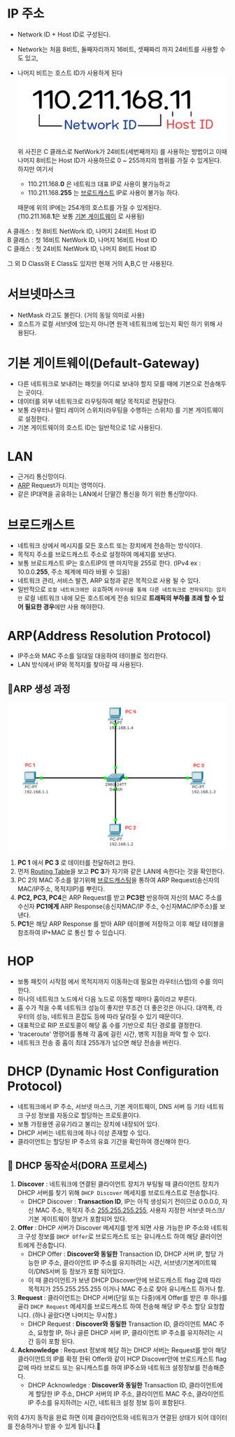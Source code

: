 # IP 주소
* Network ID + Host ID로 구성된다.
* Network는 처음 8비트, 둘째자리까지 16비트, 셋째짜리 까지 24비트를 사용할 수도 있고,
* 나머지 비트는 호스트 ID가 사용하게 된다
 
  ![](ip설명.png)  
  위 사진은 C 클래스로 NetWork가 24비트(세번째까지) 를 사용하는 방법이고
  이때 나머지 8비트는 Host ID가 사용하므로 0 ~ 255까지의 범위를 가질 수 있게된다.
  하지만 여기서 
  * 110.211.168.**0** 은 네트워크 대표 IP로 사용이 불가능하고  
  * 110.211.168.**255** 는 [브로드캐스트](https://github.com/cjp-growth/jiyoul/blob/main/CS/NetWork/README.md#%EB%B8%8C%EB%A1%9C%EB%93%9C%EC%BA%90%EC%8A%A4%ED%8A%B8) IP로 사용이 불가능 하다.  

  때문에 위의 IP에는 254개의 호스트를 가질 수 있게된다.  
  (110.211.168.**1**은 보통 [기본 게이트웨이](https://github.com/cjp-growth/jiyoul/blob/main/CS/NetWork/README.md#%EA%B8%B0%EB%B3%B8-%EA%B2%8C%EC%9D%B4%ED%8A%B8%EC%9B%A8%EC%9D%B4default-gateway) 로 사용됨)  

A 클래스 : 첫 8비트 NetWork ID, 나머지 24비트 Host ID  
B 클래스 : 첫 16비트 NetWork ID, 나머지 16비트 Host ID  
C 클래스 : 첫 24비트 NetWork ID, 나머지 8비트 Host ID  

그 외 D Class와 E Class도 있지만 현재 거의 A,B,C 만 사용된다.  

# 서브넷마스크  
* NetMask 라고도 불린다. (거의 동일 의미로 사용)
* 호스트가 로컬 서브넷에 있는지 아니면 원격 네트워크에 있는지 확인 하기 위해 사용된다.



# 기본 게이트웨이(Default-Gateway)  
* 다른 네트워크로 보내려는 패킷을 어디로 보내야 할지 모를 때에 기본으로 전송해두는 곳이다.  
* 데이터를 외부 네트워크로 라우팅하여 해당 목적지로 전달한다.
* 보통 라우터나 멀티 레이어 스위치(라우팅을 수행하는 스위치) 를 기본 게이트웨이로 설정한다.  
* 기본 게이트웨이의 호스트 ID는 일반적으로 1로 사용된다.

# LAN  
* 근거리 통신망이다.  
* [ARP](https://github.com/cjp-growth/jiyoul/blob/main/CS/NetWork/README.md#arp) Request가 미치는 영역이다.  
* 같은 IP대역을 공유하는 LAN에서 단말간 통신을 하기 위한 통신망이다.  


# 브로드캐스트  
* 네트워크 상에서 메시지를 모든 호스트 또는 장치에게 전송하는 방식이다.  
* 목적지 주소를 브로드캐스트 주소로 설정하여 메세지를 보낸다.  
* 보통 브로드캐스트 IP는 호스트IP의 맨 마지막을 255로 한다. (IPv4 ex : 10.0.0.**255**, 주소 체계에 따라 바뀔 수 있음) 
* 네트워크 관리, 서비스 발견, ARP 요청과 같은 목적으로 사용 될 수 있다.
* 일반적으로 `로컬 네트워크에만 유효`하며 `라우터를 통해 다른 네트워크로 전파되지는 않지만` 로컬 네트워크 내에 모든 호스트에게 전송 되므로 **트래픽의 부하를 초래 할 수 있어 필요한 경우**에만 사용 해야한다.




# ARP(Address Resolution Protocol)   
* IP주소와 MAC 주소를 일대일 대응하여 테이블로 정리한다.  
* LAN 방식에서 IP와 목적지를 찾아갈 때 사용된다.  
  
  
## 🍒ARP 생성 과정  
![](arp_table_생성과정.png)  
1. **PC 1** 에서 **PC 3** 로 데이터를 전달하려고 한다.  
2. 먼저 [Routing Table]()을 보고 **PC 3**가 자기와 같은 LAN에 속한다는 것을 확인한다.  
3. PC 2의 MAC 주소를 알기위해 [브로드캐스팅](https://github.com/cjp-growth/jiyoul/blob/main/CS/NetWork/README.md#%EB%B8%8C%EB%A1%9C%EB%93%9C%EC%BA%90%EC%8A%A4%ED%8A%B8)을 통하여 ARP Request(송신자의 MAC/IP주소, 목적지IP)를 뿌린다.  
4. **PC2, PC3, PC4**은 ARP Request를 받고 **PC3만** 반응하여 자신의 MAC 주소를 수신자 **PC1에게** ARP Response(송신자MAC/IP 주소, 수신자MAC/IP주소)를 보낸다.  
5. **PC1**은 해당 ARP Response 를 받아 ARP 테이블에 저장하고 이후 해당 테이블을 참조하여 IP+MAC 로 통신 할 수 있습니다.  
  
# HOP  
* 보통 패킷이 시작점 에서 목적지까지 이동하는데 필요한 라우터(스텝)의 수를 의미한다.
* 하나의 네트워크 노드에서 다음 노드로 이동할 때마다 홉이라고 부른다.
* 홉 수가 적을 수록 네트워크 성능이 좋지만 무조건 더 좋은것은 아니다. 대역폭, 라우터의 성능, 네트워크 혼잡도 등에 따라 달라질 수 있기 때문이다.
* 대표적으로 RIP 프로토콜이 해당 홉 수를 기반으로 최단 경로를 결정한다.
* 'traceroute' 명령어를 통해 각 홉에 걸린 시간, 병목 지점을 파악 할 수 있다.
* 네트워크 전송 중 홉이 최대 255개가 넘으면 해당 전송을 버린다.
  
  
# DHCP (Dynamic Host Configuration Protocol)
* 네트워크에서 IP 주소, 서브넷 마스크, 기본 게이트웨이, DNS 서버 등 기타 네트워크 구성 정보를 자동으로 할당하는 프로토콜이다.
* 보통 가정용엔 공유기라고 불리는 장치에 내장되어 있다.
* DHCP 서버는 네트워크에 하나 이상 존재할 수 있다.
* 클라이언트는 할당된 IP 주소의 유효 기간을 확인하여 갱신해야 한다.

## 🍒 DHCP 동작순서(DORA 프로세스)  
1. **Discover** : 네트워크에 연결된 클라이언트 장치가 부팅될 때 클라이언트 장치가 DHCP 서버를 찾기 위해 `DHCP Discover` 메세지를 브로드캐스트로 전송합니다.   
	- DHCP Discover : **Transaction ID**, IP는 아직 생성되기 전이므로 0.0.0.0, 자신 MAC 주소, 목적지 주소 [255.255.255.255](https://github.com/cjp-growth/jiyoul/blob/main/CS/NetWork/README.md#%EB%B8%8C%EB%A1%9C%EB%93%9C%EC%BA%90%EC%8A%A4%ED%8A%B8), 사용자 지정한 서브넷 마스크/기본 게이트웨이 정보가 포함되어 있다.
2. **Offer**  : DHCP 서버가 Discover 메세지를 받게 되면 사용 가능한 IP 주소와 네트워크 구성 정보를 `DHCP Offer`로 브로드캐스트 또는 유니캐스트 하여 해당 클라이언트에게 전송합니다.   
	- DHCP Offer : **Discover와 동일한** Transaction ID, DHCP 서버 IP, 할당 가능한 IP 주소, 클라이언트 IP 주소를 유지하려는 시간, 서브넷/기본게이트웨이/DNS서버 등 정보가 포함 되어있다.  
	- 이 때 클라이언트가 보낸 DHCP Discover안에 브로드캐스트 flag 값에 따라 목적지가 255.255.255.255 이거나 MAC 주소로 찾아 유니캐스트 하거나 함.  
3. **Request** : 클라이언트는 DHCP 서버(단일 또는 다중)에게 Offer를 받은 후 하나를 골라 `DHCP Request` 메세지를 브로드캐스트 하여 전송해 해당 IP 주소 할당 요청합니다. (하나 골랐다면 나머지는 무시함.)  
	* DHCP Request : **Discover와 동일한** Transaction ID, 클라이언트 MAC 주소, 요청할 IP, 하나 골른 DHCP 서버 IP, 클라이언트 IP 주소를 유지하려는 시간 등이 포함 된다.  
4. **Acknowledge** : Request 정보에 해당 하는 DHCP 서버는 Request를 받아 해당 클라이언트의 IP를 확정 한뒤 Offer와 같이 HCP Discover안에 브로드캐스트 flag 값에 따라 브로드 또는 유니캐스트를 하여 IP주소와 네트워크 설정정보를 전송해준다.  
	* DHCP Acknowledge : **Discover와 동일한** Transaction ID, 클라이언트에게 할당한 IP 주소, DHCP 서버의 IP 주소, 클라이언트 MAC 주소, 클라이언트 IP 주소를 유지하려는 시간, 네트워크 설정 정보 등이 포함된다.  

위의 4가지 동작을 완료 하면 이제 클라이언트와 네트워크가 연결된 상태가 되어 데이터를 전송하거나 받을 수 있게 됩니다.👻